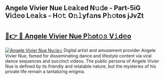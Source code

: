 ## Angele Vivier Nue L𝚎a𝚔ed N𝚞𝚍e - Part-5iG Vi𝚍𝚎o L𝚎a𝚔s - H𝚘𝚝 O𝚗𝚕yf𝚊ns P𝚑𝚘tos jJvZt

# <h2><a href="http://kfcvbq1.oniu.top/?m=Angele+Vivier+Nue">🔗👉 🔴 Angele Vivier Nue P𝚑ot𝚘𝚜 V𝚒d𝚎o</a></h2>

[![Angele Vivier Nue Nu𝚍e𝚜](https://i.imgur.com/0qMVB7G.gif)](http://kfcvbq1.oniu.top/?m=Angele+Vivier+Nue)
Digital artist and amusement provider Angele Vivier Nue, famed for disseminating dance and lifestyle content via viral dance sequences and succinct videos. The public persona of Angele Vivier Nue is defined by its friendly and relatable nature, but the mysteries of his private life remain a tantalizing enigma.  
